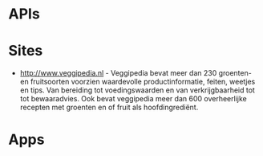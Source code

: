 # APIs

# Sites

- http://www.veggipedia.nl - Veggipedia bevat meer dan 230 groenten- en fruitsoorten voorzien waardevolle productinformatie, feiten, weetjes en tips. Van bereiding tot voedingswaarden en van verkrijgbaarheid tot tot bewaaradvies. Ook bevat veggipedia meer dan 600 overheerlijke recepten met groenten en of fruit als hoofdingrediënt.

# Apps
